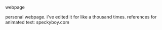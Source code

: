 webpage

personal webpage. i've edited it for like a thousand times.
references for animated text: speckyboy.com
